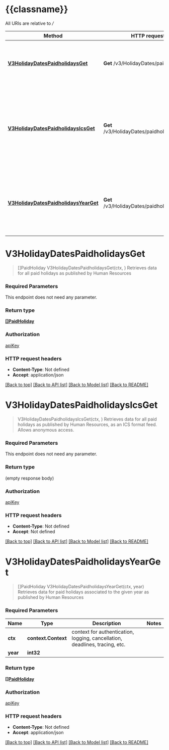 # {{classname}}

All URIs are relative to */*

Method | HTTP request | Description
------------- | ------------- | -------------
[**V3HolidayDatesPaidholidaysGet**](HolidayDatesApi.md#V3HolidayDatesPaidholidaysGet) | **Get** /v3/HolidayDates/paidholidays | Retrieves data for all paid holidays as published by Human Resources
[**V3HolidayDatesPaidholidaysIcsGet**](HolidayDatesApi.md#V3HolidayDatesPaidholidaysIcsGet) | **Get** /v3/HolidayDates/paidholidays/ics | Retrieves data for all paid holidays as published by Human Resources, as an ICS format feed. Allows anonymous access.
[**V3HolidayDatesPaidholidaysYearGet**](HolidayDatesApi.md#V3HolidayDatesPaidholidaysYearGet) | **Get** /v3/HolidayDates/paidholidays/{year} | Retrieves data for paid holidays associated to the given year as published by Human Resources

# **V3HolidayDatesPaidholidaysGet**
> []PaidHoliday V3HolidayDatesPaidholidaysGet(ctx, )
Retrieves data for all paid holidays as published by Human Resources

### Required Parameters
This endpoint does not need any parameter.

### Return type

[**[]PaidHoliday**](PaidHoliday.md)

### Authorization

[apiKey](../README.md#apiKey)

### HTTP request headers

 - **Content-Type**: Not defined
 - **Accept**: application/json

[[Back to top]](#) [[Back to API list]](../README.md#documentation-for-api-endpoints) [[Back to Model list]](../README.md#documentation-for-models) [[Back to README]](../README.md)

# **V3HolidayDatesPaidholidaysIcsGet**
> V3HolidayDatesPaidholidaysIcsGet(ctx, )
Retrieves data for all paid holidays as published by Human Resources, as an ICS format feed. Allows anonymous access.

### Required Parameters
This endpoint does not need any parameter.

### Return type

 (empty response body)

### Authorization

[apiKey](../README.md#apiKey)

### HTTP request headers

 - **Content-Type**: Not defined
 - **Accept**: Not defined

[[Back to top]](#) [[Back to API list]](../README.md#documentation-for-api-endpoints) [[Back to Model list]](../README.md#documentation-for-models) [[Back to README]](../README.md)

# **V3HolidayDatesPaidholidaysYearGet**
> []PaidHoliday V3HolidayDatesPaidholidaysYearGet(ctx, year)
Retrieves data for paid holidays associated to the given year as published by Human Resources

### Required Parameters

Name | Type | Description  | Notes
------------- | ------------- | ------------- | -------------
 **ctx** | **context.Context** | context for authentication, logging, cancellation, deadlines, tracing, etc.
  **year** | **int32**|  | 

### Return type

[**[]PaidHoliday**](PaidHoliday.md)

### Authorization

[apiKey](../README.md#apiKey)

### HTTP request headers

 - **Content-Type**: Not defined
 - **Accept**: application/json

[[Back to top]](#) [[Back to API list]](../README.md#documentation-for-api-endpoints) [[Back to Model list]](../README.md#documentation-for-models) [[Back to README]](../README.md)

